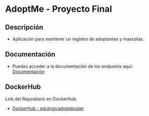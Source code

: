 
# AdoptMe - Proyecto Final

## Descripción

- Aplicación para mantener un registro de adoptantes y mascotas.

## Documentación

- Puedes acceder a la documentación de los endpoints aquí:
[Documentación](http://localhost:8080/api/docs)

## DockerHub

Link del Repositorio en DockerHub:
- [DockerHub - edulogo/adoptdocker](https://hub.docker.com/r/edulogo/adoptdocker)
